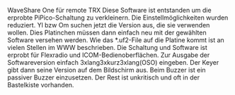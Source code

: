 WaveShare One für remote TRX
Diese Software ist entstanden um die erprobte PiPico-Schaltung zu verkleinern. Die
Einstellmöglichkeiten wurden reduziert. Yl bzw Om suchen jetzt die Version aus, die
sie verwenden wollen.
Dies Platinchen müssen dann einfach neu mit der gewählten Software versehen werden.
Wie das *.uf2-File auf die Platine kommt ist an vielen Stellen im WWW beschrieben.
Die Schaltung und Software ist erprobt für Flexradio und ICOM-Bedienoberflächen. 
Zur Ausgabe der Softwareversion einfach 3xlang3xkurz3xlang(OSO) eingeben. Der Keyer 
gibt dann seine Version auf dem Bildschirm aus. Beim Buzzer ist ein passiver Buzzer 
einzusetzen. Der Rest ist unkritisch und oft in der Bastelkiste vorhanden.
